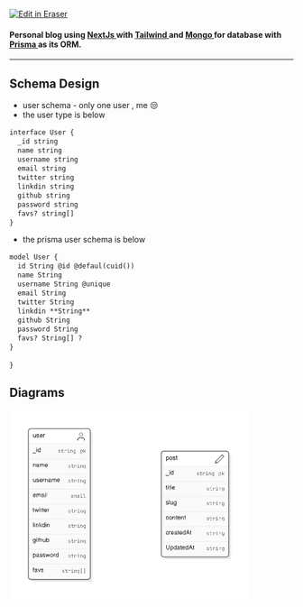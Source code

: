 <p><a target="_blank" href="https://app.eraser.io/workspace/a9UE5M3Q8Ob4PpIA0q2a" id="edit-in-eraser-github-link"><img alt="Edit in Eraser" src="https://firebasestorage.googleapis.com/v0/b/second-petal-295822.appspot.com/o/images%2Fgithub%2FOpen%20in%20Eraser.svg?alt=media&amp;token=968381c8-a7e7-472a-8ed6-4a6626da5501"></a></p>



#### Personal blog using [﻿NextJs ](https://nextjs.org/)with [﻿Tailwind ](https://tailwindcss.com/)and [﻿Mongo ](https://www.mongodb.com/)for database with [﻿Prisma ](https://www.google.com/url?sa=t&source=web&rct=j&opi=89978449&url=https://www.prisma.io/&ved=2ahUKEwj-766m0M6IAxXiQfEDHfmSHJUQFnoECAsQAQ&usg=AOvVaw2b8GP2jeZluoXn4yBH9QGM)as its ORM.
---

## Schema Design
- user schema - only one user , me 😒
- the user type is below
```
interface User {
  _id string
  name string
  username string
  email string
  twitter string
  linkdin string
  github string
  password string
  favs? string[]  
}
```
- the prisma user schema is below
```
model User {
  id String @id @defaul(cuid()) 
  name String
  username String @unique
  email String
  twitter String
  linkdin **String**
  github String
  password String
  favs? String[] ? 
}
  
}
```



<!-- eraser-additional-content -->
## Diagrams
<!-- eraser-additional-files -->
<a href="/PERSONAL BLOG-string
-1.eraserdiagram" data-element-id="j11txH3XiFAMPeKPu8ks4"><img src="/.eraser/a9UE5M3Q8Ob4PpIA0q2a___rhHaSleceiaNnRg1APKG2bQLaSm1___---diagram----4775beaab015c45363fa8dbc4cb9e3b5-string-.png" alt="" data-element-id="j11txH3XiFAMPeKPu8ks4" /></a>
<!-- end-eraser-additional-files -->
<!-- end-eraser-additional-content -->
<!--- Eraser file: https://app.eraser.io/workspace/a9UE5M3Q8Ob4PpIA0q2a --->